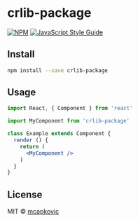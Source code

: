# crlib-package

> 

[![NPM](https://img.shields.io/npm/v/crlib-package.svg)](https://www.npmjs.com/package/crlib-package) [![JavaScript Style Guide](https://img.shields.io/badge/code_style-standard-brightgreen.svg)](https://standardjs.com)

## Install

```bash
npm install --save crlib-package
```

## Usage

```jsx
import React, { Component } from 'react'

import MyComponent from 'crlib-package'

class Example extends Component {
  render () {
    return (
      <MyComponent />
    )
  }
}
```

## License

MIT © [mcapkovic](https://github.com/mcapkovic)
